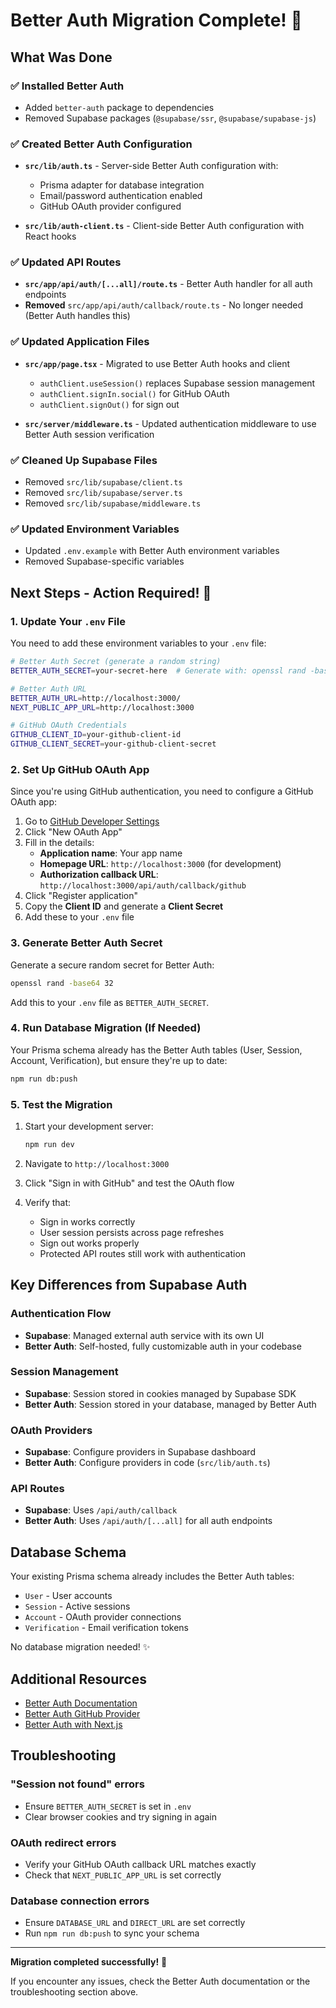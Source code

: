 # Better Auth Migration Complete! 🎉

## What Was Done

### ✅ Installed Better Auth
- Added `better-auth` package to dependencies
- Removed Supabase packages (`@supabase/ssr`, `@supabase/supabase-js`)

### ✅ Created Better Auth Configuration
- **`src/lib/auth.ts`** - Server-side Better Auth configuration with:
  - Prisma adapter for database integration
  - Email/password authentication enabled
  - GitHub OAuth provider configured

- **`src/lib/auth-client.ts`** - Client-side Better Auth configuration with React hooks

### ✅ Updated API Routes
- **`src/app/api/auth/[...all]/route.ts`** - Better Auth handler for all auth endpoints
- **Removed** `src/app/api/auth/callback/route.ts` - No longer needed (Better Auth handles this)

### ✅ Updated Application Files
- **`src/app/page.tsx`** - Migrated to use Better Auth hooks and client
  - `authClient.useSession()` replaces Supabase session management
  - `authClient.signIn.social()` for GitHub OAuth
  - `authClient.signOut()` for sign out
  
- **`src/server/middleware.ts`** - Updated authentication middleware to use Better Auth session verification

### ✅ Cleaned Up Supabase Files
- Removed `src/lib/supabase/client.ts`
- Removed `src/lib/supabase/server.ts`
- Removed `src/lib/supabase/middleware.ts`

### ✅ Updated Environment Variables
- Updated `.env.example` with Better Auth environment variables
- Removed Supabase-specific variables

## Next Steps - Action Required! 🚨

### 1. Update Your `.env` File

You need to add these environment variables to your `.env` file:

```bash
# Better Auth Secret (generate a random string)
BETTER_AUTH_SECRET=your-secret-here  # Generate with: openssl rand -base64 32

# Better Auth URL
BETTER_AUTH_URL=http://localhost:3000/
NEXT_PUBLIC_APP_URL=http://localhost:3000

# GitHub OAuth Credentials
GITHUB_CLIENT_ID=your-github-client-id
GITHUB_CLIENT_SECRET=your-github-client-secret
```

### 2. Set Up GitHub OAuth App

Since you're using GitHub authentication, you need to configure a GitHub OAuth app:

1. Go to [GitHub Developer Settings](https://github.com/settings/developers)
2. Click "New OAuth App"
3. Fill in the details:
   - **Application name**: Your app name
   - **Homepage URL**: `http://localhost:3000` (for development)
   - **Authorization callback URL**: `http://localhost:3000/api/auth/callback/github`
4. Click "Register application"
5. Copy the **Client ID** and generate a **Client Secret**
6. Add these to your `.env` file

### 3. Generate Better Auth Secret

Generate a secure random secret for Better Auth:

```bash
openssl rand -base64 32
```

Add this to your `.env` file as `BETTER_AUTH_SECRET`.

### 4. Run Database Migration (If Needed)

Your Prisma schema already has the Better Auth tables (User, Session, Account, Verification), but ensure they're up to date:

```bash
npm run db:push
```

### 5. Test the Migration

1. Start your development server:
   ```bash
   npm run dev
   ```

2. Navigate to `http://localhost:3000`

3. Click "Sign in with GitHub" and test the OAuth flow

4. Verify that:
   - Sign in works correctly
   - User session persists across page refreshes
   - Sign out works properly
   - Protected API routes still work with authentication

## Key Differences from Supabase Auth

### Authentication Flow
- **Supabase**: Managed external auth service with its own UI
- **Better Auth**: Self-hosted, fully customizable auth in your codebase

### Session Management
- **Supabase**: Session stored in cookies managed by Supabase SDK
- **Better Auth**: Session stored in your database, managed by Better Auth

### OAuth Providers
- **Supabase**: Configure providers in Supabase dashboard
- **Better Auth**: Configure providers in code (`src/lib/auth.ts`)

### API Routes
- **Supabase**: Uses `/api/auth/callback`
- **Better Auth**: Uses `/api/auth/[...all]` for all auth endpoints

## Database Schema

Your existing Prisma schema already includes the Better Auth tables:

- `User` - User accounts
- `Session` - Active sessions
- `Account` - OAuth provider connections
- `Verification` - Email verification tokens

No database migration needed! ✨

## Additional Resources

- [Better Auth Documentation](https://www.better-auth.com/)
- [Better Auth GitHub Provider](https://www.better-auth.com/docs/authentication/github)
- [Better Auth with Next.js](https://www.better-auth.com/docs/integrations/next)

## Troubleshooting

### "Session not found" errors
- Ensure `BETTER_AUTH_SECRET` is set in `.env`
- Clear browser cookies and try signing in again

### OAuth redirect errors
- Verify your GitHub OAuth callback URL matches exactly
- Check that `NEXT_PUBLIC_APP_URL` is set correctly

### Database connection errors
- Ensure `DATABASE_URL` and `DIRECT_URL` are set correctly
- Run `npm run db:push` to sync your schema

---

**Migration completed successfully!** 🚀

If you encounter any issues, check the Better Auth documentation or the troubleshooting section above.

